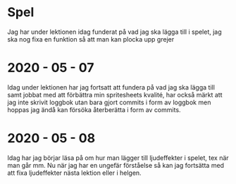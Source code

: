 # Spel

Jag har under lektionen idag funderat på vad jag ska lägga till i spelet, jag ska nog fixa en funktion så att man kan plocka upp grejer


# 2020 - 05 - 07
Idag under lektionen har jag fortsatt att fundera på vad jag ska lägga till samt jobbat med att förbättra min
spritesheets kvalité, har också märkt att jag inte skrivit loggbok utan bara gjort commits i form av loggbok
men hoppas jag ändå kan försöka återberätta i form av commits.

# 2020 - 05 - 08
Idag har jag börjar läsa på om hur man lägger till ljudeffekter i spelet, tex när man går mm. Nu när jag har en
ungefär förståelse så kan jag fortsätta med att fixa ljudeffekter nästa lektion eller i helgen.